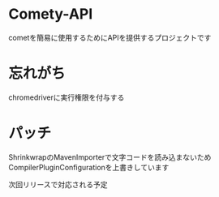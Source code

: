 # Comety-API
cometを簡易に使用するためにAPIを提供するプロジェクトです

# 忘れがち
chromedriverに実行権限を付与する

# パッチ
ShrinkwrapのMavenImporterで文字コードを読み込まないため
CompilerPluginConfigurationを上書きしています

次回リリースで対応される予定
